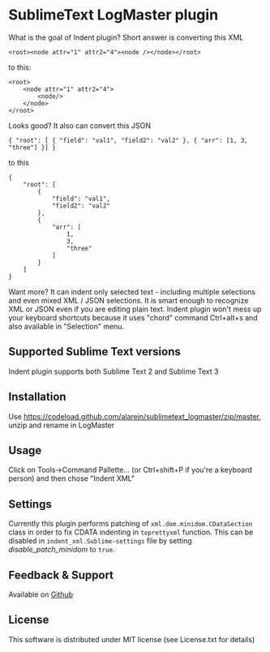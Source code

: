 # SublimeText LogMaster plugin

<p>What is the goal of Indent plugin? Short answer is converting this XML</p>

    <root><node attr="1" attr2="4"><node /></node></root>

<p>to this: </p>

    <root>
        <node attr="1" attr2="4">
		    <node/>
	    </node>
    </root>

<p>Looks good? It also can convert this JSON</p>

    { "root": [ { "field": "val1", "field2": "val2" }, { "arr": [1, 3, "three"] }] }

<p>to this</p>

    {
        "root": [
            {
                "field": "val1",
                "field2": "val2"
            },
            {
                "arr": [
                    1,
                    3,
                    "three"
                ]
            }
        ]
    }
    
<p>Want more? It can indent only selected text - including multiple selections and even mixed XML / JSON selections. It is smart enough to recognize XML or JSON even if you are editing plain text. Indent plugin won't mess up your keyboard shortcuts because it uses "chord" command Ctrl+alt+s and also available in "Selection" menu. </p>

## Supported Sublime Text versions

Indent plugin supports both Sublime Text 2 and Sublime Text 3

## Installation

Use https://codeload.github.com/alarejn/sublimetext_logmaster/zip/master, unzip and rename in LogMaster

## Usage ##

Click on Tools->Command Pallette... (or Ctrl+shift+P if you're a keyboard person) and then chose "Indent XML"

## Settings

Currently this plugin performs patching of `xml.dom.minidom.CDataSection` class in order to fix CDATA indenting in `toprettyxml` function. This can be disabled in `indent_xml.Sublime-settings` file by setting *disable_patch_minidom* to `true`.

## Feedback & Support

Available on [Github](https://github.com/alek-sys/sublimetext_indentxml)

## License

This software is distributed under MIT license (see License.txt for details)
